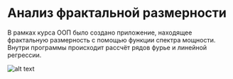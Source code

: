 # Анализ фрактальной размерности

В рамках курса ООП было создано приложение, находящее фрактальную размерность с помощью функции спектра мощности. Внутри программы происходит рассчёт рядов фурье и линейной регрессии.

![alt text]()